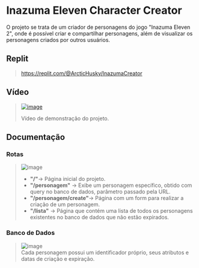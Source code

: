 # Inazuma Eleven Character Creator

O projeto se trata de um criador de personagens do jogo "Inazuma Eleven 2", onde é possível criar e compartilhar personagens, além de visualizar os personagens criados por outros usuários.

## Replit

> https://replit.com/@ArcticHusky/InazumaCreator

## Vídeo

> [![image](https://user-images.githubusercontent.com/1398269/172256067-584ef818-bb68-4976-a868-fa601600950b.png)](https://www.youtube.com/watch?v=531BO1Y4ZCw)
>
> Vídeo de demonstração do projeto.

## Documentação

### Rotas
> ![image](https://user-images.githubusercontent.com/1398269/172243444-65ac3ec5-a603-4a53-a3e4-f6d03b83da3d.png)<br>
> - **"/"**-> Página inicial do projeto.<br>
> - **"/personagem"** -> Exibe um personagem específico, obtido com query no banco de dados, parâmetro passado pela URL.<br>
> - **"/personagem/create"**-> Página com um form para realizar a criação de um personagem.<br>
> - **"/lista"** -> Página que contém uma lista de todos os personagens existentes no banco de dados que não estão expirados.<br>


### Banco de Dados
> ![image](https://user-images.githubusercontent.com/1398269/172242043-0c64a083-3535-4ab4-8b58-9186eecb7c28.png)<br>
> Cada personagem possui um identificador próprio, seus atributos e datas de criação e expiração.
